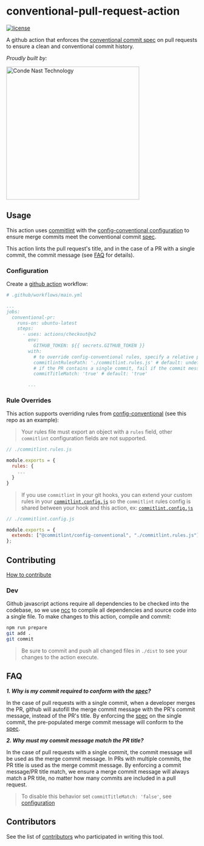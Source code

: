 # conventional-pull-request-action

[![license](https://img.shields.io/badge/license-Apache%202.0-blue.svg?style=flat)](LICENSE)

A github action that enforces the [conventional commit spec][0] on pull requests to ensure a clean and conventional commit history.

_Proudly built by:_

<a href="https://technology.condenast.com"><img src="https://user-images.githubusercontent.com/1215971/35070721-3f136cdc-fbac-11e7-81b4-e3aa5cc70a17.png" title="Conde Nast Technology" width=350/></a>

## Usage

This action uses [commitlint](https://github.com/conventional-changelog/commitlint#readme) with the [config-conventional configuration][1] to ensure merge commits meet the conventional commit [spec][0].

This action lints the pull request's title, and in the case of a PR with a single commit, the commit message (see [FAQ](#faq) for details).

### Configuration

Create a [github action](https://docs.github.com/en/actions/quickstart) workflow:

```yml
# .github/workflows/main.yml

...
jobs:
  conventional-pr:
    runs-on: ubuntu-latest
    steps:
      - uses: actions/checkout@v2
        env:
          GITHUB_TOKEN: ${{ secrets.GITHUB_TOKEN }}
        with:
          # to override config-conventional rules, specify a relative path to your rules module, actions/checkout is required for this setting!
          commitlintRulesPath: './commitlint.rules.js' # default: undefined
          # if the PR contains a single commit, fail if the commit message and the PR title do not match
          commitTitleMatch: 'true' # default: 'true'

        ...
```

### Rule Overrides

This action supports overriding rules from [config-conventional][1] (see this repo as an example):

> Your rules file must export an object with a `rules` field, other `commitlint` configuration fields are not supported.

```js
// ./commitlint.rules.js

module.exports = {
  rules: {
    ...
  }
}
```

> If you use `commitlint` in your git hooks, you can extend your custom rules in your [`commitlint.config.js`](commitlint.config.js) so the `commitlint` rules config is shared between your hook and this action, ex: [`commitlint.config.js`](commitlint.config.js)

```js
// ./commitlint.config.js

module.exports = {
  extends: ["@commitlint/config-conventional", "./commitlint.rules.js"],
};
```

## Contributing

[How to contribute](CONTRIBUTING.md)

### Dev

Github javascript actions require all dependencies to be checked into the codebase, so we use [ncc](https://github.com/vercel/ncc) to compile all dependencies and source code into a single file. To make changes to this action, compile and commit:

```sh
npm run prepare
git add .
git commit
```

> Be sure to commit and push all changed files in `./dist` to see your changes to the action execute.

## FAQ

**_1. Why is my commit required to conform with the [spec][0]?_**

In the case of pull requests with a single commit, when a developer merges the PR, github will autofill the merge commit message with the PR's commit message, instead of the PR's title. By enforcing the [spec][0] on the single commit, the pre-populated merge commit message will conform to the [spec][0].

**_2. Why must my commit message match the PR title?_**

In the case of pull requests with a single commit, the commit message will be used as the merge commit message. In PRs with multiple commits, the PR title is used as the merge commit message. By enforcing a commit message/PR title match, we ensure a merge commit message will always match a PR title, no matter how many commits are included in a pull request.

> To disable this behavior set `commitTitleMatch: 'false'`, see [configuration](#configuration)

## Contributors

See the list of [contributors](https://github.com/CondeNast/conventional-pull-request/contributors) who participated in writing this tool.

[0]: https://www.conventionalcommits.org/en/v1.0.0/#specification
[1]: https://github.com/conventional-changelog/commitlint/tree/master/@commitlint/config-conventional

